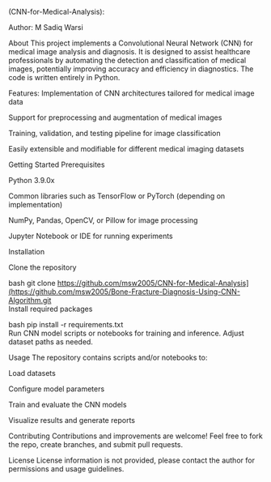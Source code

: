 (CNN-for-Medical-Analysis):

Author:
M Sadiq Warsi

About
This project implements a Convolutional Neural Network (CNN) for medical image analysis and diagnosis. It is designed to assist healthcare professionals by automating the detection and classification of medical images, potentially improving accuracy and efficiency in diagnostics. The code is written entirely in Python.

Features:
Implementation of CNN architectures tailored for medical image data

Support for preprocessing and augmentation of medical images

Training, validation, and testing pipeline for image classification

Easily extensible and modifiable for different medical imaging datasets

Getting Started
Prerequisites

Python 3.9.0x

Common libraries such as TensorFlow or PyTorch (depending on implementation)

NumPy, Pandas, OpenCV, or Pillow for image processing

Jupyter Notebook or IDE for running experiments

Installation

Clone the repository

bash
git clone https://github.com/msw2005/CNN-for-Medical-Analysis](https://github.com/msw2005/Bone-Fracture-Diagnosis-Using-CNN-Algorithm.git  
Install required packages

bash
pip install -r requirements.txt  
Run CNN model scripts or notebooks for training and inference. Adjust dataset paths as needed.

Usage
The repository contains scripts and/or notebooks to:

Load datasets

Configure model parameters

Train and evaluate the CNN models

Visualize results and generate reports

Contributing
Contributions and improvements are welcome! Feel free to fork the repo, create branches, and submit pull requests.

License
License information is not provided, please contact the author for permissions and usage guidelines.
